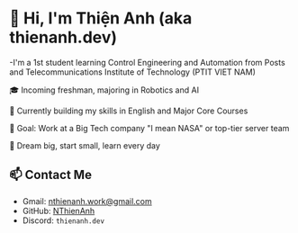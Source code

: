 # 👋 Hi, I'm Thiện Anh (aka thienanh.dev)


-I'm a 1st student learning Control Engineering and Automation from Posts and Telecommunications Institute of Technology (PTIT VIET NAM)

🎓 Incoming freshman, majoring in Robotics and AI 


🌱 Currently building my skills in English and Major Core Courses 


🎯 Goal: Work at a Big Tech company "I mean NASA" or top-tier server team  


💭 Dream big, start small, learn every day



## 📫 Contact Me
- Gmail: [nthienanh.work@gmail.com](mailto:nthienanh.work@gmail.com)
- GitHub: [NThienAnh](https://github.com/NThienAnh)
- Discord: `thienanh.dev`

<!--
More sections coming soon:
- 🛠️ Projects
- 📚 Learning Journey
- 📈 Stats & Contributions
-->
